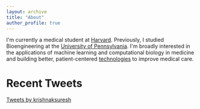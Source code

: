 ```yaml
---
layout: archive
title: "About"
author_profile: true 
---
```

I'm currently a medical student at [Harvard](https://hms.harvard.edu/). Previously, I studied Bioengineering at the [University of Pennsylvania](https://www.upenn.edu/). I'm broadly interested in the applications of machine learning and computational biology in medicine and building better, patient-centered [technologies](/projects) to improve medical care. 


# Recent Tweets
<a class="twitter-timeline" data-lang="en" data-height="800" data-theme="light" href="https://twitter.com/krishnaksuresh">Tweets by krishnaksuresh</a> <script async src="https://platform.twitter.com/widgets.js" charset="utf-8"></script>